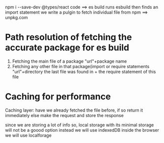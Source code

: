 npm i --save-dev @types/react
code ==> es build runs
esbuild then finds an import statement
we write a pulgin to fetch individual file from npm ==> unpkg.com

# Path resolution of fetching the accurate package for es build

1. Fetching the main file of a package
   "url"+package name
2. Fetching any other file in that package(import or require statements
   "url"+directory the last file was found in + the require statement of this file

# Caching for performance

Caching layer: have we already fetched the file before, if so return it immediately else make the request and store the response

since we are storing a lot of info so, local storage with its minimal storage will not be a goood option
instead we will use indexedDB inside the browser
we will use localforage
